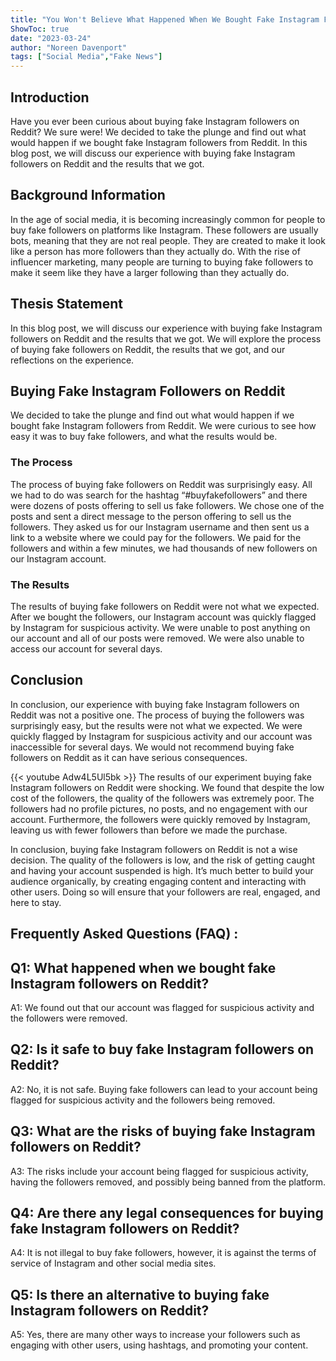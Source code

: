 ```yaml
---
title: "You Won't Believe What Happened When We Bought Fake Instagram Followers on Reddit!"
ShowToc: true 
date: "2023-03-24"
author: "Noreen Davenport" 
tags: ["Social Media","Fake News"]
---
```

## Introduction 

Have you ever been curious about buying fake Instagram followers on Reddit? We sure were! We decided to take the plunge and find out what would happen if we bought fake Instagram followers from Reddit. In this blog post, we will discuss our experience with buying fake Instagram followers on Reddit and the results that we got. 

## Background Information

In the age of social media, it is becoming increasingly common for people to buy fake followers on platforms like Instagram. These followers are usually bots, meaning that they are not real people. They are created to make it look like a person has more followers than they actually do. With the rise of influencer marketing, many people are turning to buying fake followers to make it seem like they have a larger following than they actually do. 

## Thesis Statement

In this blog post, we will discuss our experience with buying fake Instagram followers on Reddit and the results that we got. We will explore the process of buying fake followers on Reddit, the results that we got, and our reflections on the experience. 

## Buying Fake Instagram Followers on Reddit

We decided to take the plunge and find out what would happen if we bought fake Instagram followers from Reddit. We were curious to see how easy it was to buy fake followers, and what the results would be. 

### The Process

The process of buying fake followers on Reddit was surprisingly easy. All we had to do was search for the hashtag “#buyfakefollowers” and there were dozens of posts offering to sell us fake followers. We chose one of the posts and sent a direct message to the person offering to sell us the followers. They asked us for our Instagram username and then sent us a link to a website where we could pay for the followers. We paid for the followers and within a few minutes, we had thousands of new followers on our Instagram account. 

### The Results

The results of buying fake followers on Reddit were not what we expected. After we bought the followers, our Instagram account was quickly flagged by Instagram for suspicious activity. We were unable to post anything on our account and all of our posts were removed. We were also unable to access our account for several days. 

## Conclusion

In conclusion, our experience with buying fake Instagram followers on Reddit was not a positive one. The process of buying the followers was surprisingly easy, but the results were not what we expected. We were quickly flagged by Instagram for suspicious activity and our account was inaccessible for several days. We would not recommend buying fake followers on Reddit as it can have serious consequences.

{{< youtube Adw4L5Ul5bk >}} 
The results of our experiment buying fake Instagram followers on Reddit were shocking. We found that despite the low cost of the followers, the quality of the followers was extremely poor. The followers had no profile pictures, no posts, and no engagement with our account. Furthermore, the followers were quickly removed by Instagram, leaving us with fewer followers than before we made the purchase. 

In conclusion, buying fake Instagram followers on Reddit is not a wise decision. The quality of the followers is low, and the risk of getting caught and having your account suspended is high. It’s much better to build your audience organically, by creating engaging content and interacting with other users. Doing so will ensure that your followers are real, engaged, and here to stay.

## Frequently Asked Questions (FAQ) :
## Q1: What happened when we bought fake Instagram followers on Reddit?

A1: We found out that our account was flagged for suspicious activity and the followers were removed.

## Q2: Is it safe to buy fake Instagram followers on Reddit?

A2: No, it is not safe. Buying fake followers can lead to your account being flagged for suspicious activity and the followers being removed.

## Q3: What are the risks of buying fake Instagram followers on Reddit?

A3: The risks include your account being flagged for suspicious activity, having the followers removed, and possibly being banned from the platform.

## Q4: Are there any legal consequences for buying fake Instagram followers on Reddit?

A4: It is not illegal to buy fake followers, however, it is against the terms of service of Instagram and other social media sites.

## Q5: Is there an alternative to buying fake Instagram followers on Reddit?

A5: Yes, there are many other ways to increase your followers such as engaging with other users, using hashtags, and promoting your content.


